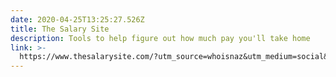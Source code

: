 ```yaml
---
date: 2020-04-25T13:25:27.526Z
title: The Salary Site
description: Tools to help figure out how much pay you'll take home
link: >-
  https://www.thesalarysite.com/?utm_source=whoisnaz&utm_medium=social&utm_campaign=personal_posts
---
```


